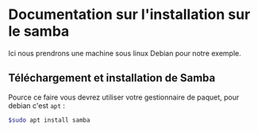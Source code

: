 # Documentation sur l'installation sur le samba

Ici nous prendrons une machine sous linux Debian pour notre exemple.

## Téléchargement et installation de Samba

Pource ce faire vous devrez utiliser votre gestionnaire de paquet, pour debian c'est `apt` :

```bash 
$sudo apt install samba
```


